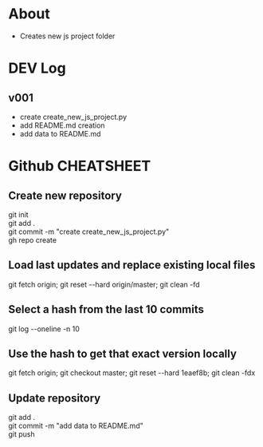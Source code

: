 # About
- Creates new js project folder



# DEV Log
## v001
- create create_new_js_project.py 
- add README.md creation
- add data to README.md


# Github CHEATSHEET
## Create new repository
git init  
git add .  
git commit -m "create create_new_js_project.py"  
gh repo create  

## Load last updates and replace existing local files
git fetch origin; git reset --hard origin/master; git clean -fd  
## Select a hash from the last 10 commits
git log --oneline -n 10  
## Use the hash to get that exact version locally
git fetch origin; git checkout master; git reset --hard 1eaef8b; git clean -fdx  

## Update repository
git add .  
git commit -m "add data to README.md"  
git push
